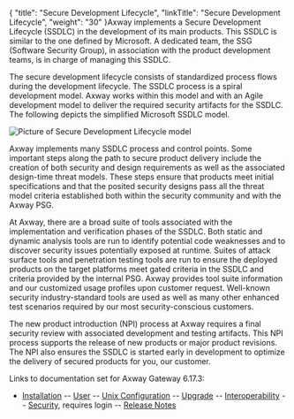 {
    "title": "Secure Development Lifecycle",
    "linkTitle": "Secure Development Lifecycle",
    "weight": "30"
}Axway implements a Secure Development Lifecycle (SSDLC) in the development of its main products. This SSDLC is similar to the one defined by Microsoft. A dedicated team, the SSG (Software Security Group), in association with the product development teams, is in charge of managing this SSDLC.

The secure development lifecycle consists of standardized process flows during the development lifecycle. The SSDLC process is a spiral development model. Axway works within this model and with an Agile development model to deliver the required security artifacts for the SSDLC. The following depicts the simplified Microsoft SSDLC model.

<img src="/Images/Gateway/Secure_Development_Lifecycle_528x129.png" class="maxWidth" alt="Picture of Secure Development Lifecycle model" />

Axway implements many SSDLC process and control points. Some important steps along the path to secure product delivery include the creation of both security and design requirements as well as the associated design-time threat models. These steps ensure that products meet initial specifications and that the posited security designs pass all the threat model criteria established both within the security community and with the Axway PSG.

At Axway, there are a broad suite of tools associated with the implementation and verification phases of the SSDLC. Both static and dynamic analysis tools are run to identify potential code weaknesses and to discover security issues potentially exposed at runtime. Suites of attack surface tools and penetration testing tools are run to ensure the deployed products on the target platforms meet gated criteria in the SSDLC and criteria provided by the internal PSG. Axway provides tool suite information and our customized usage profiles upon customer request. Well-known security industry-standard tools are used as well as many other enhanced test scenarios required by our most security-conscious customers.

The new product introduction (NPI) process at Axway requires a final security review with associated development and testing artifacts. This NPI process supports the release of new products or major product revisions. The NPI also ensures the SSDLC is started early in development to optimize the delivery of secured products for you, our customer.

Links to documentation set for Axway Gateway <span class="mc-variable axway_variables.Release_Number variable">6.17.3</span>:

-   [Installation](#) -- [User](#) -- [Unix Configuration](#) -- [Upgrade](#) -- [Interoperability](#) -- [Security](#), requires login -- [Release Notes](#)
